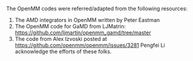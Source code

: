 The OpenMM codes were referred/adapted from the following resources:
  1. The AMD integrators in OpenMM written by Peter Eastman
  2. The OpenMM code for GaMD from LJMatrin: https://github.com/ljmartin/openmm_gamd/tree/master
  3. The code from Alex Izvoski posted at https://github.com/openmm/openmm/issues/3281
Pengfei Li acknowledge the efforts of these folks.
